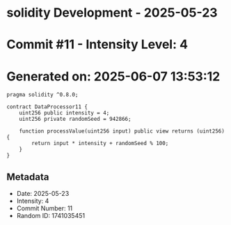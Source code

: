 ﻿# solidity Development - 2025-05-23
# Commit #11 - Intensity Level: 4
# Generated on: 2025-06-07 13:53:12
```solidity
pragma solidity ^0.8.0;

contract DataProcessor11 {
    uint256 public intensity = 4;
    uint256 private randomSeed = 942866;

    function processValue(uint256 input) public view returns (uint256) {
        return input * intensity + randomSeed % 100;
    }
}
```
## Metadata
- Date: 2025-05-23
- Intensity: 4
- Commit Number: 11
- Random ID: 1741035451
